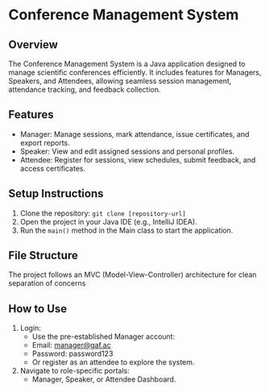 # Conference Management System
## Overview

The Conference Management System is a Java application designed to manage scientific conferences efficiently. It includes features for Managers, Speakers, and Attendees, allowing seamless session management, attendance tracking, and feedback collection.

## Features

- Manager: Manage sessions, mark attendance, issue certificates, and export reports.
- Speaker: View and edit assigned sessions and personal profiles.
- Attendee: Register for sessions, view schedules, submit feedback, and access certificates.

## Setup Instructions

1. Clone the repository:
  `git clone [repository-url]`
2. Open the project in your Java IDE (e.g., IntelliJ IDEA).
3. Run the `main()` method in the Main class to start the application.

## File Structure
The project follows an MVC (Model-View-Controller) architecture for clean separation of concerns

## How to Use

1. Login:
   - Use the pre-established Manager account:
   - Email: manager@gaf.ac
   - Password: password123
   - Or register as an attendee to explore the system.
2. Navigate to role-specific portals:
   - Manager, Speaker, or Attendee Dashboard.
